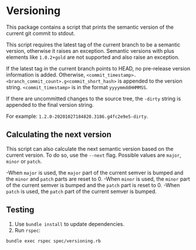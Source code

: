 # Versioning

This package contains a script that prints the semantic version of the current
git commit to stdout.

This script requires the latest tag of the current branch to be a semantic
version, otherwise it raises an exception. Semantic versions with plus elements
like `1.0.2+gold` are not supported and also raise an exception.

If the latest tag in the current branch points to HEAD, no pre-release version
information is added. Otherwise,
`<commit_timestamp>.<branch_commit_count>.g<commit_short_hash>` is appended to
the version string. `<commit_timestamp>` is in the format `yyyymmddHHMMSS`.

If there are uncommitted changes to the source tree, the `-dirty` string is
appended to the final version string.

For example: `1.2.0-20201027184820.3186.g4fc2e9e5-dirty`.

## Calculating the next version

This script can also calculate the next semantic version based on the current
version. To do so, use the `--next` flag. Possible values are `major`, `minor`
or `patch`.

-When `major` is used, the `major` part of the current semver is bumped and the
`minor` and `patch` parts are reset to 0.
-When `minor` is used, the `minor` part of the current semver is bumped and the
`patch` part is reset to 0.
-When `patch` is used, the `patch` part of the current semver is bumped.

## Testing

1. Use `bundle install` to update dependencies.
2. Run `rspec`:
```shell
bundle exec rspec spec/versioning.rb
```
